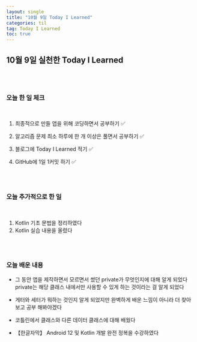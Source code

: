 ```yaml
---
layout: single
title: "10월 9일 Today I Learned"
categories: til
tag: Today I Learned
toc: true
---
```


## 10월 9일 실천한 Today I Learned

<br><br>

### 오늘 한 일 체크
<br>

1. 최종적으로 만들 앱을 위해 코딩하면서 공부하기 ✅

2. 알고리즘 문제 최소 하루에 한 개 이상은 풀면서 공부하기 ✅

3. 블로그에 Today I Learned 적기 ✅

4. GitHub에 1일 1커밋 하기 ✅

<br><br>

### 오늘 추가적으로 한 일
<br>

1. Kotlin 기초 문법을 정리하였다
1. Kotlin 실습 내용을 올렸다

<br><br>

### 오늘 배운 내용

* 그 동안 앱을 제작하면서 모르면서 썼던 private가 무엇인지에 대해 알게 되었다
private는 해당 클래스 내에서만 사용할 수 있게 하는 것이라는 걸 알게 되었다 

* 게터와 세터가 뭐하는 것인지 알게 되었지만 완벽하게 배운 느낌이 아니라 더 찾아보고
공부 해봐야겠다 

* 코틀린에서 클래스와 다른 데이터 클래스에 대해 배웠다

* 【한글자막】 Android 12 및 Kotlin 개발 완전 정복을 수강하였다

